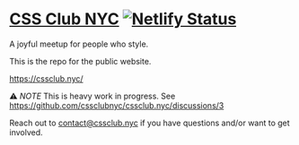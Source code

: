 # [CSS Club NYC](https://cssclub.nyc/) [![Netlify Status](https://api.netlify.com/api/v1/badges/218b3758-b7e3-4b48-b151-77346791a06a/deploy-status)](https://app.netlify.com/sites/cssclubnyc/deploys)

A joyful meetup for people who style.

This is the repo for the public website.

https://cssclub.nyc/

⚠️ _NOTE_ This is heavy work in progress. See https://github.com/cssclubnyc/cssclub.nyc/discussions/3

Reach out to contact@cssclub.nyc if you have questions and/or want to get involved.
